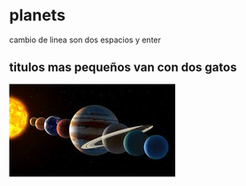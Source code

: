# planets  
cambio de linea son dos espacios y enter  
## titulos mas pequeños van con dos gatos
![Galaxy](logo.png)  
